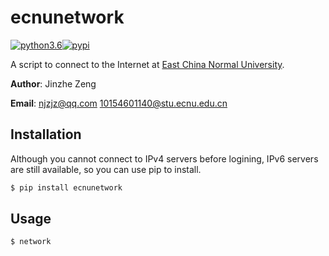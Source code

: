 # ecnunetwork
[![python3.6](https://img.shields.io/badge/python-3.6-blue.svg)](https://badge.fury.io/py/ecnunetwork)[![pypi](https://badge.fury.io/py/ecnunetwork.svg)](https://badge.fury.io/py/ecnunetwork)

A script to connect to the Internet at [East China Normal University](http://english.ecnu.edu.cn).

**Author**: Jinzhe Zeng

**Email**: njzjz@qq.com  10154601140@stu.ecnu.edu.cn

## Installation

Although you cannot connect to IPv4 servers before logining, IPv6 servers are still available, so you can use pip to install.

```sh
$ pip install ecnunetwork
```

## Usage
```sh
$ network
```
